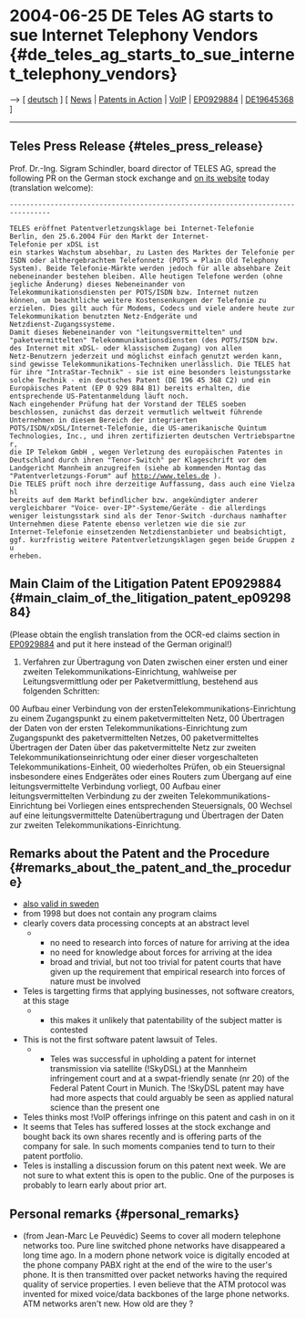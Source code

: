 # 2004-06-25 DE Teles AG starts to sue Internet Telephony Vendors {#de_teles_ag_starts_to_sue_internet_telephony_vendors}

\--\> \[ [ deutsch](Teles040625De "wikilink") \] \[ [
News](SwpatcninoEn "wikilink") \| [ Patents in
Action](SwpikxraniEn "wikilink") \| [ VoIP](SwxaiVoipEn "wikilink") \|
[EP0929884](http://swpat.ffii.org/pikta/txt/ep/0929/884/ "wikilink") \|
[DE19645368](http://swpat.ffii.org/pikta/txt/de/19/645/368/ "wikilink")
\]

------------------------------------------------------------------------

## Teles Press Release {#teles_press_release}

Prof. Dr.-Ing. Sigram Schindler, board director of TELES AG, spread the
following PR on the German stock exchange and [on its
website](http://www.teles.de/holding/ger/presse/04_06_25/c_news_d_01.html "wikilink")
today (translation welcome):

`--------------------------------------------------------------------------------`

`TELES eröffnet Patentverletzungsklage bei Internet-Telefonie `\
`Berlin, den 25.6.2004 Für den Markt der Internet-Telefonie per xDSL ist`\
`ein starkes Wachstum absehbar, zu Lasten des Marktes der Telefonie per`\
`ISDN oder althergebrachtem Telefonnetz (POTS = Plain Old Telephony`\
`System). Beide Telefonie-Märkte werden jedoch für alle absehbare Zeit`\
`nebeneinander bestehen bleiben. Alle heutigen Telefone werden (ohne`\
`jegliche Änderung) dieses Nebeneinander von`\
`Telekommunikationsdiensten per POTS/ISDN bzw. Internet nutzen`\
`können, um beachtliche weitere Kostensenkungen der Telefonie zu`\
`erzielen. Dies gilt auch für Modems, Codecs und viele andere heute zur`\
`Telekommunikation benutzten Netz-Endgeräte und`\
`Netzdienst-Zugangssysteme. `\
`Damit dieses Nebeneinander von "leitungsvermittelten" und`\
`"paketvermittelten" Telekommunikationsdiensten (des POTS/ISDN bzw.`\
`des Internet mit xDSL- oder klassischem Zugang) von allen`\
`Netz-Benutzern jederzeit und möglichst einfach genutzt werden kann,`\
`sind gewisse Telekommunikations-Techniken unerlässlich. Die TELES hat`\
`für ihre "IntraStar-Technik" - sie ist eine besonders leistungsstarke`\
`solche Technik - ein deutsches Patent (DE 196 45 368 C2) und ein`\
`Europäisches Patent (EP 0 929 884 B1) bereits erhalten, die`\
`entsprechende US-Patentanmeldung läuft noch. `\
`Nach eingehender Prüfung hat der Vorstand der TELES soeben`\
`beschlossen, zunächst das derzeit vermutlich weltweit führende`\
`Unternehmen in diesem Bereich der integrierten`\
`POTS/ISDN/xDSL/Internet-Telefonie, die US-amerikanische Quintum`\
`Technologies, Inc., und ihren zertifizierten deutschen Vertriebspartner,`\
`die IP Telekom GmbH , wegen Verletzung des europäischen Patentes in`\
`Deutschland durch ihren "Tenor-Switch" per Klageschrift vor dem`\
`Landgericht Mannheim anzugreifen (siehe ab kommenden Montag das`\
`"Patentverletzungs-Forum" auf `[`http://www.teles.de`](http://www.teles.de)` ). `\
`Die TELES prüft noch ihre derzeitige Auffassung, dass auch eine Vielzahl`\
`bereits auf dem Markt befindlicher bzw. angekündigter anderer`\
`vergleichbarer "Voice- over-IP"-Systeme/Geräte - die allerdings`\
`weniger leistungsstark sind als der Tenor-Switch -durchaus namhafter`\
`Unternehmen diese Patente ebenso verletzen wie die sie zur`\
`Internet-Telefonie einsetzenden Netzdienstanbieter und beabsichtigt,`\
`ggf. kurzfristig weitere Patentverletzungsklagen gegen beide Gruppen zu`\
`erheben. `

## Main Claim of the Litigation Patent EP0929884 {#main_claim_of_the_litigation_patent_ep0929884}

(Please obtain the english translation from the OCR-ed claims section in
[EP0929884](http://swpat.ffii.org/pikta/txt/ep/0929/884/ "wikilink") and
put it here instead of the German original!)

1.  Verfahren zur Übertragung von Daten zwischen einer ersten und einer
    zweiten Telekommunikations-Einrichtung, wahlweise per
    Leitungsvermittlung oder per Paketvermittlung, bestehend aus
    folgenden Schritten:

00 Aufbau einer Verbindung von der erstenTelekommunikations-Einrichtung
zu einem Zugangspunkt zu einem paketvermittelten Netz, 00 Übertragen der
Daten von der ersten Telekommunikations-Einrichtung zum Zugangspunkt des
paketvermittelten Netzes, 00 paketvermitteltes Übertragen der Daten über
das paketvermittelte Netz zur zweiten Telekommunikationseinrichtung oder
einer dieser vorgeschalteten Telekommunikations-Einheit, 00 wiederholtes
Prüfen, ob ein Steuersignal insbesondere eines Endgerätes oder eines
Routers zum Übergang auf eine leitungsvermittelte Verbindung vorliegt,
00 Aufbau einer leitungsvermittelten Verbindung zu der zweiten
Telekommunikations-Einrichtung bei Vorliegen eines entsprechenden
Steuersignals, 00 Wechsel auf eine leitungsvermittelte Datenübertragung
und Übertragen der Daten zur zweiten Telekommunikations-Einrichtung.

## Remarks about the Patent and the Procedure {#remarks_about_the_patent_and_the_procedure}

-   [also valid in
    sweden](http://www.prv.se/svp/jsp/details.jsp?ansnr=979131018&kap=-21&tidnr=200002 "wikilink")
-   from 1998 but does not contain any program claims
-   clearly covers data processing concepts at an abstract level
    -   -   no need to research into forces of nature for arriving at
            the idea
        -   no need for knowledge about forces for arriving at the idea
        -   broad and trivial, but not too trivial for patent courts
            that have given up the requirement that empirical research
            into forces of nature must be involved
-   Teles is targetting firms that applying businesses, not software
    creators, at this stage
    -   -   this makes it unlikely that patentability of the subject
            matter is contested
-   This is not the first software patent lawsuit of Teles.
    -   -   Teles was successful in upholding a patent for internet
            transmission via satellite (!SkyDSL) at the Mannheim
            infringement court and at a swpat-friendly senate (nr 20) of
            the Federal Patent Court in Munich. The !SkyDSL patent may
            have had more aspects that could arguably be seen as applied
            natural science than the present one
-   Teles thinks most !VoIP offerings infringe on this patent and cash
    in on it
-   It seems that Teles has suffered losses at the stock exchange and
    bought back its own shares recently and is offering parts of the
    company for sale. In such moments companies tend to turn to their
    patent portfolio.
-   Teles is installing a discussion forum on this patent next week. We
    are not sure to what extent this is open to the public. One of the
    purposes is probably to learn early about prior art.

## Personal remarks {#personal_remarks}

-   (from Jean-Marc Le Peuvédic) Seems to cover all modern telephone
    networks too. Pure line switched phone networks have disappeared a
    long time ago. In a modern phone network voice is digitally encoded
    at the phone company PABX right at the end of the wire to the
    user\'s phone. It is then transmitted over packet networks having
    the required quality of service properties. I even believe that the
    ATM protocol was invented for mixed voice/data backbones of the
    large phone networks. ATM networks aren\'t new. How old are they ?
